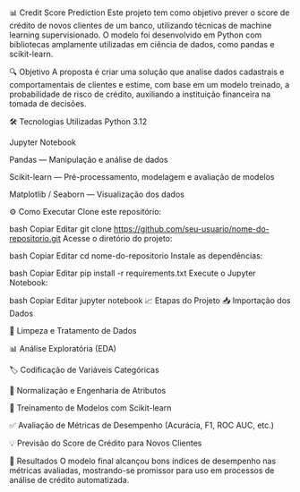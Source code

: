 📊 Credit Score Prediction
Este projeto tem como objetivo prever o score de crédito de novos clientes de um banco, utilizando técnicas de machine learning supervisionado. O modelo foi desenvolvido em Python com bibliotecas amplamente utilizadas em ciência de dados, como pandas e scikit-learn.

🔍 Objetivo
A proposta é criar uma solução que analise dados cadastrais e comportamentais de clientes e estime, com base em um modelo treinado, a probabilidade de risco de crédito, auxiliando a instituição financeira na tomada de decisões.

🛠️ Tecnologias Utilizadas
Python 3.12

Jupyter Notebook

Pandas — Manipulação e análise de dados

Scikit-learn — Pré-processamento, modelagem e avaliação de modelos

Matplotlib / Seaborn — Visualização dos dados

⚙️ Como Executar
Clone este repositório:

bash
Copiar
Editar
git clone https://github.com/seu-usuario/nome-do-repositorio.git
Acesse o diretório do projeto:

bash
Copiar
Editar
cd nome-do-repositorio
Instale as dependências:

bash
Copiar
Editar
pip install -r requirements.txt
Execute o Jupyter Notebook:

bash
Copiar
Editar
jupyter notebook
📈 Etapas do Projeto
📥 Importação dos Dados

🧼 Limpeza e Tratamento de Dados

📊 Análise Exploratória (EDA)

🏷️ Codificação de Variáveis Categóricas

📐 Normalização e Engenharia de Atributos

🧠 Treinamento de Modelos com Scikit-learn

✅ Avaliação de Métricas de Desempenho (Acurácia, F1, ROC AUC, etc.)

💡 Previsão do Score de Crédito para Novos Clientes

📌 Resultados
O modelo final alcançou bons índices de desempenho nas métricas avaliadas, mostrando-se promissor para uso em processos de análise de crédito automatizada.

